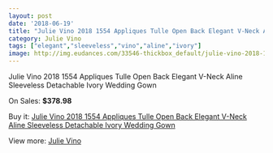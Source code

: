 ```yaml
---
layout: post
date: '2018-06-19'
title: "Julie Vino 2018 1554 Appliques Tulle Open Back Elegant V-Neck Aline Sleeveless Detachable Ivory Wedding Gown"
category: Julie Vino
tags: ["elegant","sleeveless","vino","aline","ivory"]
image: http://img.eudances.com/33546-thickbox_default/julie-vino-2018-1554-appliques-tulle-open-back-elegant-v-neck-aline-sleeveless-detachable-ivory-wedding-gown.jpg
---
```

Julie Vino 2018 1554 Appliques Tulle Open Back Elegant V-Neck Aline Sleeveless Detachable Ivory Wedding Gown

On Sales: **$378.98**
<a href="https://www.eudances.com/en/julie-vino/10253-julie-vino-2018-1554-appliques-tulle-open-back-elegant-v-neck-aline-sleeveless-detachable-ivory-wedding-gown.html"><amp-img layout="responsive" width="600" height="600" src="//img.eudances.com/33546-thickbox_default/julie-vino-2018-1554-appliques-tulle-open-back-elegant-v-neck-aline-sleeveless-detachable-ivory-wedding-gown.jpg" alt="Julie Vino 2018 1554 Appliques Tulle Open Back Elegant V-Neck Aline Sleeveless Detachable Ivory Wedding Gown 0" /></a>
<a href="https://www.eudances.com/en/julie-vino/10253-julie-vino-2018-1554-appliques-tulle-open-back-elegant-v-neck-aline-sleeveless-detachable-ivory-wedding-gown.html"><amp-img layout="responsive" width="600" height="600" src="//img.eudances.com/33552-thickbox_default/julie-vino-2018-1554-appliques-tulle-open-back-elegant-v-neck-aline-sleeveless-detachable-ivory-wedding-gown.jpg" alt="Julie Vino 2018 1554 Appliques Tulle Open Back Elegant V-Neck Aline Sleeveless Detachable Ivory Wedding Gown 1" /></a>
<a href="https://www.eudances.com/en/julie-vino/10253-julie-vino-2018-1554-appliques-tulle-open-back-elegant-v-neck-aline-sleeveless-detachable-ivory-wedding-gown.html"><amp-img layout="responsive" width="600" height="600" src="//img.eudances.com/33551-thickbox_default/julie-vino-2018-1554-appliques-tulle-open-back-elegant-v-neck-aline-sleeveless-detachable-ivory-wedding-gown.jpg" alt="Julie Vino 2018 1554 Appliques Tulle Open Back Elegant V-Neck Aline Sleeveless Detachable Ivory Wedding Gown 2" /></a>
<a href="https://www.eudances.com/en/julie-vino/10253-julie-vino-2018-1554-appliques-tulle-open-back-elegant-v-neck-aline-sleeveless-detachable-ivory-wedding-gown.html"><amp-img layout="responsive" width="600" height="600" src="//img.eudances.com/33550-thickbox_default/julie-vino-2018-1554-appliques-tulle-open-back-elegant-v-neck-aline-sleeveless-detachable-ivory-wedding-gown.jpg" alt="Julie Vino 2018 1554 Appliques Tulle Open Back Elegant V-Neck Aline Sleeveless Detachable Ivory Wedding Gown 3" /></a>
<a href="https://www.eudances.com/en/julie-vino/10253-julie-vino-2018-1554-appliques-tulle-open-back-elegant-v-neck-aline-sleeveless-detachable-ivory-wedding-gown.html"><amp-img layout="responsive" width="600" height="600" src="//img.eudances.com/33549-thickbox_default/julie-vino-2018-1554-appliques-tulle-open-back-elegant-v-neck-aline-sleeveless-detachable-ivory-wedding-gown.jpg" alt="Julie Vino 2018 1554 Appliques Tulle Open Back Elegant V-Neck Aline Sleeveless Detachable Ivory Wedding Gown 4" /></a>
<a href="https://www.eudances.com/en/julie-vino/10253-julie-vino-2018-1554-appliques-tulle-open-back-elegant-v-neck-aline-sleeveless-detachable-ivory-wedding-gown.html"><amp-img layout="responsive" width="600" height="600" src="//img.eudances.com/33548-thickbox_default/julie-vino-2018-1554-appliques-tulle-open-back-elegant-v-neck-aline-sleeveless-detachable-ivory-wedding-gown.jpg" alt="Julie Vino 2018 1554 Appliques Tulle Open Back Elegant V-Neck Aline Sleeveless Detachable Ivory Wedding Gown 5" /></a>
<a href="https://www.eudances.com/en/julie-vino/10253-julie-vino-2018-1554-appliques-tulle-open-back-elegant-v-neck-aline-sleeveless-detachable-ivory-wedding-gown.html"><amp-img layout="responsive" width="600" height="600" src="//img.eudances.com/33547-thickbox_default/julie-vino-2018-1554-appliques-tulle-open-back-elegant-v-neck-aline-sleeveless-detachable-ivory-wedding-gown.jpg" alt="Julie Vino 2018 1554 Appliques Tulle Open Back Elegant V-Neck Aline Sleeveless Detachable Ivory Wedding Gown 6" /></a>

Buy it: [Julie Vino 2018 1554 Appliques Tulle Open Back Elegant V-Neck Aline Sleeveless Detachable Ivory Wedding Gown](https://www.eudances.com/en/julie-vino/10253-julie-vino-2018-1554-appliques-tulle-open-back-elegant-v-neck-aline-sleeveless-detachable-ivory-wedding-gown.html "Julie Vino 2018 1554 Appliques Tulle Open Back Elegant V-Neck Aline Sleeveless Detachable Ivory Wedding Gown")

View more: [Julie Vino](https://www.eudances.com/en/100-julie-vino "Julie Vino")